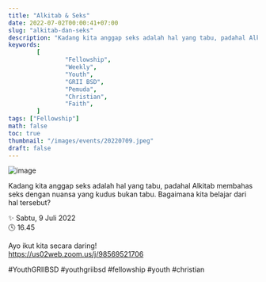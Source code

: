 ```yaml
---
title: "Alkitab & Seks"
date: 2022-07-02T00:00:41+07:00
slug: "alkitab-dan-seks"
description: "Kadang kita anggap seks adalah hal yang tabu, padahal Alkitab membahas seks dengan nuansa yang kudus bukan tabu. Bagaimana kita belajar dari hal tersebut?"
keywords:
        [
                "Fellowship",
                "Weekly",
                "Youth",
                "GRII BSD",
                "Pemuda",
                "Christian",
                "Faith",
        ]
tags: ["Fellowship"]
math: false
toc: true
thumbnail: "/images/events/20220709.jpeg"
draft: false
---
```


![image](/images/events/20220709.jpeg)

Kadang kita anggap seks adalah hal yang tabu, padahal Alkitab membahas seks dengan nuansa yang kudus bukan tabu. Bagaimana kita belajar dari hal tersebut?

✨ Sabtu, 9 Juli 2022\
🕓 16.45

Ayo ikut kita secara daring!\
https://us02web.zoom.us/j/98569521706

#YouthGRIIBSD #youthgriibsd #fellowship #youth #christian
